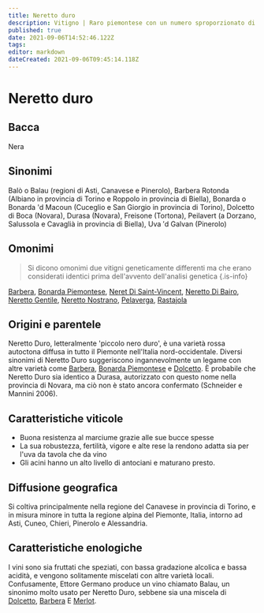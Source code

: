 ```yaml
---
title: Neretto duro
description: Vitigno | Raro piemontese con un numero sproporzionato di sinonimi.
published: true
date: 2021-09-06T14:52:46.122Z
tags: 
editor: markdown
dateCreated: 2021-09-06T09:45:14.118Z
---
```


# Neretto duro

## Bacca
Nera
## Sinonimi
Balò o Balau (regioni di Asti, Canavese e Pinerolo), Barbera Rotonda (Albiano in provincia di Torino e Roppolo in provincia di Biella), Bonarda o Bonarda 'd Macoun (Cuceglio e San Giorgio in provincia di Torino), Dolcetto di Boca (Novara), Durasa (Novara), Freisone (Tortona), Peilavert (a Dorzano, Salussola e Cavaglià in provincia di Biella), Uva ′d Galvan (Pinerolo)

## Omonimi
> Si dicono omonimi due vitigni geneticamente differenti ma che erano considerati identici prima dell'avvento dell'analisi genetica
{.is-info}

[Barbera](/vitigni/bacca-nera/barbera), [Bonarda Piemontese](/vitigni/bacca-nera/bonarda-piemontese), [Neret Di Saint-Vincent](/vitigni/bacca-nera/neret-di-saint-vincent), [Neretto Di Bairo](/vitigni/bacca-nera/neretto-di-bairo), [Neretto Gentile](/vitigni/bacca-nera/neretto-gentile), [Neretto Nostrano](/vitigni/bacca-nera/neretto-nostrano), [Pelaverga](/vitigni/bacca-nera/pelaverga), [Rastajola](/vitigni/bacca-nera/rastajola)

## Origini e parentele
Neretto Duro, letteralmente 'piccolo nero duro', è una varietà rossa autoctona diffusa in tutto il Piemonte nell'Italia nord-occidentale. Diversi sinonimi di Neretto Duro suggeriscono ingannevolmente un legame con altre varietà come [Barbera](/vitigni/bacca-nera/barbera), [Bonarda Piemontese](/vitigni/bacca-nera/bonarda-piemontese) e [Dolcetto](/vitigni/bacca-nera/dolcetto). È probabile che Neretto Duro sia identico a Durasa, autorizzato con questo nome nella provincia di Novara, ma ciò non è stato ancora confermato (Schneider e Mannini 2006).


## Caratteristiche viticole
- Buona resistenza al marciume grazie alle sue bucce spesse 
- La sua robustezza, fertilità, vigore e alte rese la rendono adatta sia per l'uva da tavola che da vino 
- Gli acini hanno un alto livello di antociani e maturano presto.

## Diffusione geografica
Si coltiva principalmente nella regione del Canavese in provincia di Torino, e in misura minore in tutta la regione alpina del Piemonte, Italia, intorno ad Asti, Cuneo, Chieri, Pinerolo e Alessandria. 

## Caratteristiche enologiche
I vini sono sia fruttati che speziati, con bassa gradazione alcolica e bassa acidità, e vengono solitamente miscelati con altre varietà locali. Confusamente, Ettore Germano produce un vino chiamato Balau, un sinonimo molto usato per Neretto Duro, sebbene sia una miscela di [Dolcetto](/vitigni/bacca-nera/dolcetto), [Barbera](/vitigni/bacca-nera/barbera) E [Merlot](/vitigni/bacca-nera/merlot).
